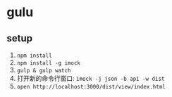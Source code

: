 gulu
===========

## setup

1. `npm install`
2. `npm install -g imock`
3. `gulp & gulp watch`
4. 打开新的命令行窗口: `imock -j json -b api -w dist`
5. `open http://localhost:3000/dist/view/index.html`
